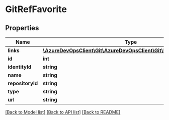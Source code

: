 # GitRefFavorite

## Properties
Name | Type | Description | Notes
------------ | ------------- | ------------- | -------------
**links** | [**\AzureDevOpsClient\Git\AzureDevOpsClient\Git\Model\ReferenceLinks**](ReferenceLinks.md) |  | [optional] 
**id** | **int** |  | [optional] 
**identityId** | **string** |  | [optional] 
**name** | **string** |  | [optional] 
**repositoryId** | **string** |  | [optional] 
**type** | **string** |  | [optional] 
**url** | **string** |  | [optional] 

[[Back to Model list]](../README.md#documentation-for-models) [[Back to API list]](../README.md#documentation-for-api-endpoints) [[Back to README]](../README.md)


